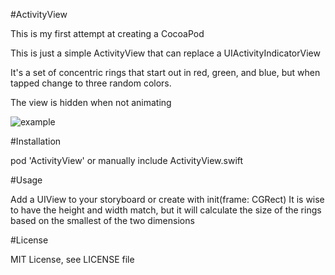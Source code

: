 #ActivityView

This is my first attempt at creating a CocoaPod

This is just a simple ActivityView that can replace a UIActivityIndicatorView

It's a set of concentric rings that start out in red, green, and blue, but when tapped change to three random colors.

The view is hidden when not animating

![example](http://i.imgur.com/94Np8Qx.png)

#Installation

pod 'ActivityView' or manually include ActivityView.swift

#Usage

Add a UIView to your storyboard or create with init(frame: CGRect)
It is wise to have the height and width match, but it will calculate the size of the rings based on the smallest of the two dimensions

#License

MIT License, see LICENSE file
